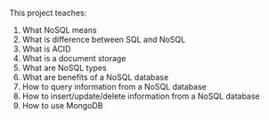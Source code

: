 This project teaches:

1) What NoSQL means
2) What is difference between SQL and NoSQL
3) What is ACID
4) What is a document storage
5) What are NoSQL types
6) What are benefits of a NoSQL database
7) How to query information from a NoSQL database
8) How to insert/update/delete information from a NoSQL database
9) How to use MongoDB
